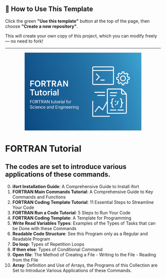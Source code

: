 ## 🧰 How to Use This Template    

Click the green **"Use this template"** button at the top of the page, then choose **"Create a new repository"**.   

This will create your own copy of this project, which you can modify freely — no need to fork!   

---    

<p align="center">
  <img src="Archive/images/banner.png" alt="banner" width="75%">
</p>

# FORTRAN Tutorial

## The codes are set to introduce various applications of these commands.    

00. **ifort Installation Guide**: A Comprehensive Guide to Install ifort
01. **FORTRAN Main Commands Tutorial**: A Comprehensive Guide to Key Commands and Functions
02. **FORTRAN Coding Template Tutorial**: 11 Essential Steps to Streamline Your Code
03. **FORTRAN Run a Code Tutorial**: 5 Steps to Run Your Code
04. **FORTRAN Coding Template**: A Template for Programming    
05. **Write Read Variables Types**: Examples of the Types of Tasks that can be Done with these Commands 
06. **Readable Code Structure**: See this Program only as a Regular and Readable Program    
07. **Do loop**: Types of Repetition Loops    
08. **If then else**: Types of Conditional Command    
09. **Open file**: The Method of Creating a File - Writing to the File - Reading from the File    
10. **Array**: Definition and Use of Arrays, the Programs of this Collection are Set to Introduce Various Applications of these Commands.   
 

